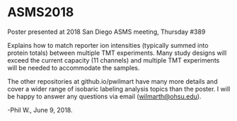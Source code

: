 # ASMS2018
Poster presented at 2018 San Diego ASMS meeting, Thursday #389

Explains how to match reporter ion intensities (typically summed into protein
totals) between multiple TMT experiments. Many study designs will exceed the
current capacity (11 channels) and multiple TMT experiments will be needed to
accommodate the samples.

The other repositories at github.io/pwilmart have many more details and cover
a wider range of isobaric labeling analysis topics than the poster. I will
be happy to answer any questions via email (wilmarth@ohsu.edu).

-Phil W., June 9, 2018.
